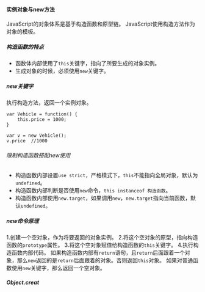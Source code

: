 #### 实例对象与new方法
JavaScript的对象体系是基于构造函数和原型链。
JavaScript使用构造方法作为对象的模板。
##### 构造函数的特点
* 函数体内部使用了`this`关键字，指向了所要生成的对象实例。
* 生成对象的时候，必须使用`new`关键字。

##### new关键字
执行构造方法，返回一个实例对象。
```
var Vehicle = function() {
	this.price = 1000;
}

var v = new Vehicle();
v.price  //1000
```
###### 限制构造函数搭配new使用
* 构造函数内部设置`use strict`，严格模式下，`this`不能指向全局对象，默认为`undefined`。
* 构造函数内部判断是否使用`new`命令，`this instanceof 构造函数`。
* 构造函数内部使用`new.target`，如果调用`new`，`new.target`指向当前函数，默认`undefined`。
##### new命令原理
1.创建一个空对象，作为将要返回的对象实例。
2.将这个空对象的原型，指向构造函数的`prototype`属性。
3.将这个空对象赋值给构造函数的`this`关键字。
4.执行构造函数内部代码。
如果构造函数内部有`return`语句，且`return`后面跟着一个对象，那么`new`返回的是`return`后面跟着的对象。否则返回`this`对象。
如果对普通函数使用`new`关键字，那么返回一个空对象。

##### Object.creat

